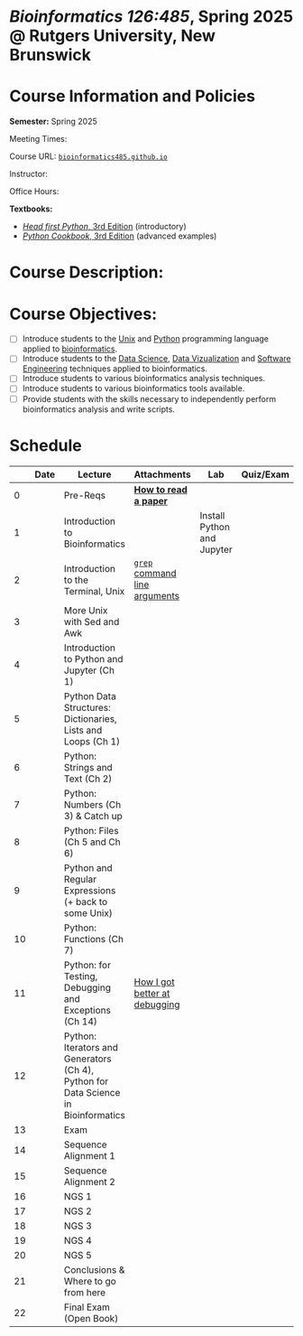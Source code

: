 # *Bioinformatics 126:485*, Spring 2025 @ Rutgers University, New Brunswick

# Course Information and Policies

**Semester:** Spring 2025

Meeting Times:

Course URL: [`bioinformatics485.github.io`](http://bioinformatics485.github.io)

Instructor:

Office Hours:

**Textbooks:**
* [*Head first Python*, 3rd Edition](https://www.oreilly.com/library/view/head-first-python/9781492051282/) (introductory)
* [*Python Cookbook*, 3rd Edition](https://www.oreilly.com/library/view/python-cookbook-3rd/9781449357337/) (advanced examples)

# Course Description:

# Course Objectives:
- [ ] Introduce students to the [Unix](https://en.wikipedia.org/wiki/Unix) and [Python](https://en.wikipedia.org/wiki/Python_(programming_language)) programming language applied to [bioinformatics](https://en.wikipedia.org/wiki/Bioinformatics).
- [ ] Introduce students to the [Data Science](https://en.wikipedia.org/wiki/Data_science), [Data Vizualization](https://en.wikipedia.org/wiki/Data_and_information_visualization) and [Software Engineering](https://en.wikipedia.org/wiki/Software_engineering) techniques applied to bioinformatics.
- [ ] Introduce students to various bioinformatics analysis techniques.
- [ ] Introduce students to various bioinformatics tools available.
- [ ] Provide students with the skills necessary to independently perform bioinformatics analysis and write scripts.

# Schedule

|  | Date | Lecture                        | Attachments         | Lab                        | Quiz/Exam |
| ---- | ---- | ------------------------------ | ------------------- | -------------------------- | --------- |
| 0    |      | Pre-Reqs                       | [**How to read a paper**](https://web.stanford.edu/class/ee384m/Handouts/HowtoReadPaper.pdf) |                            |           |
| 1    |      | Introduction to Bioinformatics |                     | Install Python and Jupyter |           |
| 2  |  | Introduction to the Terminal, Unix                   | [`grep`](https://wizardzines.com/comics/grep/) [command line arguments](https://wizardzines.com/comics/command-line-arguments/)|  |  |
| 3  |  | More Unix with Sed and Awk                              |  |  |  |
| 4  |  | Introduction to Python and Jupyter (Ch 1)            |  |  |
| 5  |  | Python Data Structures: Dictionaries, Lists and Loops (Ch 1)   |  |  |
| 6  |  | Python: Strings and Text (Ch 2)                       |  |  |  |
| 7  |  | Python: Numbers (Ch 3) & Catch up                                |  |  |  |
| 8  |  | Python: Files (Ch 5 and Ch 6)                         |  |  |  |
| 9  |  | Python and Regular Expressions (+ back to some Unix)                      |  |  |  |
| 10 |  | Python: Functions (Ch 7)                              |  |  |  |
| 11 |  | Python: for Testing, Debugging and Exceptions (Ch 14) | [How I got better at debugging](https://wizardzines.com/comics/better-at-debugging/) |  |
| 12 |  | Python: Iterators and Generators (Ch 4), Python for Data Science in Bioinformatics              |  |  |  |
| 13 |  | Exam                                                 |  |  |  |
| 14 |  | Sequence Alignment 1                                 |  |  |  |
| 15 |  | Sequence Alignment 2                                 |  |  |  |
| 16 |  | NGS 1                                                |  |  |  |
| 17 |  | NGS 2                                                |  |  |  |
| 18 |  | NGS 3                                                |  |  |  |
| 19 |  | NGS 4                                                |  |  |  |
| 20 |  | NGS 5                                                |  |  |  |
| 21 |  | Conclusions & Where to go from here                  |  |  |  |
| 22 |  | Final Exam (Open Book)                               |  |  |  |
